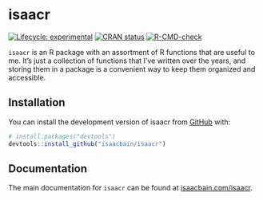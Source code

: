
<!-- README.md is generated from README.Rmd. Please edit that file -->

# isaacr

<!-- badges: start -->

[![Lifecycle:
experimental](https://img.shields.io/badge/lifecycle-experimental-orange.svg)](https://lifecycle.r-lib.org/articles/stages.html#experimental)
[![CRAN
status](https://www.r-pkg.org/badges/version/koordinatr)](https://CRAN.R-project.org/package=koordinatr)
[![R-CMD-check](https://github.com/isaacbain/isaacr/actions/workflows/R-CMD-check.yaml/badge.svg)](https://github.com/isaacbain/isaacr/actions/workflows/R-CMD-check.yaml)
<!-- badges: end -->

`isaacr` is an R package with an assortment of R functions that are
useful to me. It’s just a collection of functions that I’ve written over
the years, and storing them in a package is a convenient way to keep
them organized and accessible.

## Installation

You can install the development version of isaacr from
[GitHub](https://github.com/) with:

``` r
# install.packages("devtools")
devtools::install_github("isaacbain/isaacr")
```

## Documentation

The main documentation for `isaacr` can be found at
[isaacbain.com/isaacr](https://isaacbain.com/isaacr/).
